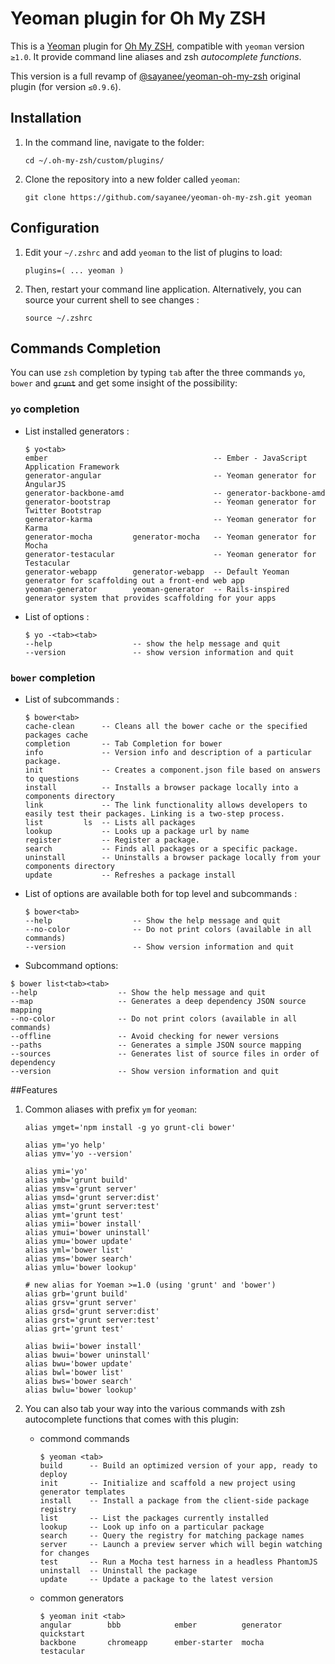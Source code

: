# Yeoman plugin for Oh My ZSH

This is a [Yeoman](http://yeoman.io/) plugin for [Oh My ZSH](https://github.com/robbyrussell/oh-my-zsh), compatible with `yeoman` version `≥1.0`. It provide command line aliases and zsh *autocomplete functions*.

This version is a full revamp of [@sayanee/yeoman-oh-my-zsh](sayanee/yeoman-oh-my-zsh)  original plugin (for version `≤0.9.6`).

## Installation

1. In the command line, navigate to the folder:

    ```
    cd ~/.oh-my-zsh/custom/plugins/
    ```
2. Clone the repository into a new folder called `yeoman`:

    ```
    git clone https://github.com/sayanee/yeoman-oh-my-zsh.git yeoman
    ```

## Configuration

1. Edit your `~/.zshrc` and add `yeoman` to the list of plugins to load:

    ```
    plugins=( ... yeoman )
    ```

2. Then, restart your command line application. Alternatively, you can source your current shell to see changes :

    ```
    source ~/.zshrc
    ```

## Commands Completion

You can use `zsh` completion by typing `tab` after the three commands `yo`, `bower` and ~~`grunt`~~ and get some insight of the possibility:

### `yo` completion

* List installed generators :

    ```
    $ yo<tab>
    ember                                     -- Ember - JavaScript Application Framework
    generator-angular                         -- Yeoman generator for AngularJS
    generator-backbone-amd                    -- generator-backbone-amd
    generator-bootstrap                       -- Yeoman generator for Twitter Bootstrap
    generator-karma                           -- Yeoman generator for Karma
    generator-mocha         generator-mocha   -- Yeoman generator for Mocha
    generator-testacular                      -- Yeoman generator for Testacular
    generator-webapp        generator-webapp  -- Default Yeoman generator for scaffolding out a front-end web app
    yeoman-generator        yeoman-generator  -- Rails-inspired generator system that provides scaffolding for your apps
    ```

 * List of options :

    ```
    $ yo -<tab><tab>
    --help                  -- show the help message and quit
    --version               -- show version information and quit
    ```

### `bower` completion

* List of subcommands :

    ```
    $ bower<tab>
    cache-clean      -- Cleans all the bower cache or the specified packages cache
    completion       -- Tab Completion for bower
    info             -- Version info and description of a particular package.
    init             -- Creates a component.json file based on answers to questions
    install          -- Installs a browser package locally into a components directory
    link             -- The link functionality allows developers to easily test their packages. Linking is a two-step process.
    list         ls  -- Lists all packages
    lookup           -- Looks up a package url by name
    register         -- Register a package.
    search           -- Finds all packages or a specific package.
    uninstall        -- Uninstalls a browser package locally from your components directory
    update           -- Refreshes a package install
    ```
* List of options are available both for top level and subcommands :

    ```
    $ bower<tab>
    --help                  -- Show the help message and quit
    --no-color              -- Do not print colors (available in all commands)
    --version               -- Show version information and quit
    ```

* Subcommand options:

```
$ bower list<tab><tab>
--help                  -- Show the help message and quit
--map                   -- Generates a deep dependency JSON source mapping
--no-color              -- Do not print colors (available in all commands)
--offline               -- Avoid checking for newer versions
--paths                 -- Generates a simple JSON source mapping
--sources               -- Generates list of source files in order of dependency
--version               -- Show version information and quit
```


##Features

1. Common aliases with prefix `ym` for `yeoman`:

    ```
    alias ymget='npm install -g yo grunt-cli bower'

    alias ym='yo help'
    alias ymv='yo --version'

    alias ymi='yo'
    alias ymb='grunt build'
    alias ymsv='grunt server'
    alias ymsd='grunt server:dist'
    alias ymst='grunt server:test'
    alias ymt='grunt test'
    alias ymii='bower install'
    alias ymui='bower uninstall'
    alias ymu='bower update'
    alias yml='bower list'
    alias yms='bower search'
    alias ymlu='bower lookup'

    # new alias for Yoeman >=1.0 (using 'grunt' and 'bower')
    alias grb='grunt build'
    alias grsv='grunt server'
    alias grsd='grunt server:dist'
    alias grst='grunt server:test'
    alias grt='grunt test'

    alias bwii='bower install'
    alias bwui='bower uninstall'
    alias bwu='bower update'
    alias bwl='bower list'
    alias bws='bower search'
    alias bwlu='bower lookup'
    ```
2. You can also tab your way into the various commands with zsh autocomplete functions that comes with this plugin:
    - commond commands

        ```
        $ yeoman <tab>
        build      -- Build an optimized version of your app, ready to deploy
        init       -- Initialize and scaffold a new project using generator templates
        install    -- Install a package from the client-side package registry
        list       -- List the packages currently installed
        lookup     -- Look up info on a particular package
        search     -- Query the registry for matching package names
        server     -- Launch a preview server which will begin watching for changes
        test       -- Run a Mocha test harness in a headless PhantomJS
        uninstall  -- Uninstall the package
        update     -- Update a package to the latest version
        ```
    - common generators
    
    
        ```
        $ yeoman init <tab>
        angular        bbb            ember          generator      quickstart   
        backbone       chromeapp      ember-starter  mocha          testacular 
        ```